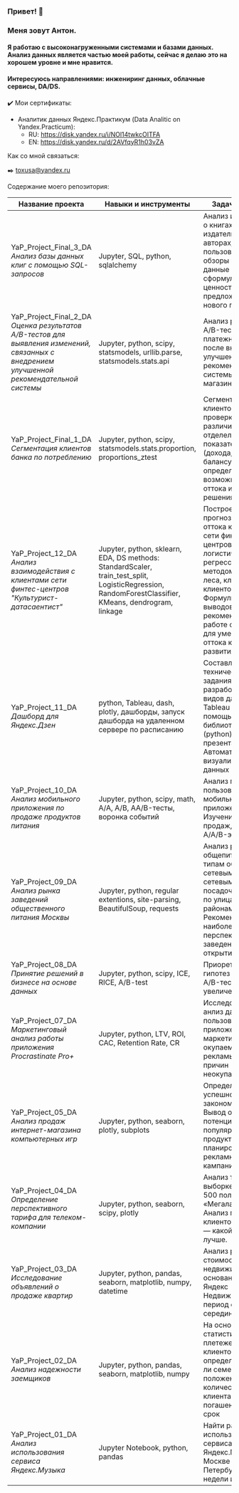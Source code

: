 ### Привет! 👋

<!--
**toxusa/toxusa** is a ✨ _special_ ✨ repository because its `README.md` (this file) appears on your GitHub profile.

Here are some ideas to get you started:

- 🔭 I’m currently working on ...
- 🌱 I’m currently learning ...
- 👯 I’m looking to collaborate on ...
- 🤔 I’m looking for help with ...
- 💬 Ask me about ...
- 📫 How to reach me: ...
- 😄 Pronouns: ...
- ⚡ Fun fact: ...
-->

### Меня зовут Антон.
#### Я работаю с высоконагруженными системами и базами данных. Анализ данных является частью моей работы, сейчас я делаю это на хорошем уровне и мне нравится.
#### Интересуюсь направлениями: инжениринг данных, облачные сервисы, DA/DS.

:heavy_check_mark: Мои сертификаты: <br>
- Аналитик данных Яндекс.Практикум (Data Analitic on Yandex.Practicum):
  - RU: https://disk.yandex.ru/i/NOl14twkcOITFA
  - EN: https://disk.yandex.ru/d/2AVfqyR1h03vZA

Как со мной связаться: 

<!--:phone: +7 -->

:black_nib: toxusa@yandex.ru

Содержание моего репозитория:

| Название проекта | Навыки и инструменты |  Задачи проекта | Ссылка |
| --- | --- | --- | --- |
| YaP_Project_Final_3_DA<br> *Анализ базы данных клиг с помощью SQL-запросов* | Jupyter, SQL, python, sqlalchemy | Анализ информации о книгах, издательствах, авторах, а также пользовательские обзоры книг. Эти данные помогут сформулировать ценностное предложение для нового продукта | https://github.com/toxusa/YaP_Project_Final_3_DA |
| YaP_Project_Final_2_DA<br> *Оценка результатов A/B-тестов для выявления изменений, связанных с внедрением улучшенной рекомендательной системы* | Jupyter, python, scipy, statsmodels, urllib.parse, statsmodels.stats.api | Анализ результатов A/B-теста и оценка платежной воронки после внедрения улучшенной рекомендательной системы интернет-магазина | https://github.com/toxusa/YaP_Project_Final_2_DA |
| YaP_Project_Final_1_DA<br> *Сегментация клиентов банка по потреблению* | Jupyter, python, scipy, statsmodels.stats.proportion, proportions_ztest | Сегментация клиентов банка и проверка гипотез о различии отделельных показателей (дохода, гендеру, балансу) для определения возможных причин оттока и путей решения | https://github.com/toxusa/YaP_Project_Final_1_DA |
| YaP_Project_12_DA<br> *Анализ взаимодействия с клиентами сети финтес-центров "Культурист-датасаентист"* | Jupyter, python, sklearn, EDA, DS methods: StandardScaler, train_test_split, LogisticRegression, RandomForestClassifier, KMeans, dendrogram, linkage | Построение модели прогнозирования оттока клиентов сети финтес-центров методом логистической регрессии и методом случайного леса, кластеризация клиентов. Формулировка выводов и базовых рекомендаций по работе с клиентами для уменьшения оттока клиентов и развития сети | https://github.com/toxusa/YaP_Project_12_DA |
| YaP_Project_11_DA<br> *Дашборд для Яндекс.Дзен* | python, Tableau, dash, plotly, дашборды, запуск дашборда на удаленном сервере по расписанию | Составление технического задания и разработка двух видов дашбордов (в Tableau и с помощью библиотеки dash (python), а также презентации. Автоматизация визуализации данных | https://github.com/toxusa/YaP_Project_11_DA |
| YaP_Project_10_DA<br> *Анализ мобильного приложения по продаже продуктов питания* | Jupyter, python, scipy, math, A/A, A/B, AA/B-тесты, воронка событий | Анализ поведения пользователей мобильного приложения. Изучение воронки продаж, результатов A/A/B-эксперимента | https://github.com/toxusa/YaP_Project_10_DA |
| YaP_Project_09_DA<br> *Анализ рынка заведений общественного питания Москвы* | Jupyter, python, regular extentions, site-parsing, BeautifulSoup, requests | Анализ рынка общепита Москвы по типам объектов, по сетевым/не сетевым, по посадочным местам, по улицам и районам города. Рекомендации по наиболее перспективным заведениям для открытия | https://github.com/toxusa/YaP_Project_09_DA |
| YaP_Project_08_DA<br> *Принятие решений в бизнесе на основе данных* | Jupyter, python, scipy, ICE, RICE, A/B-test | Приоретизация гипотез и анализ A/B-теста, анализ увеличения выручки |  https://github.com/toxusa/YaP_Project_08_DA |
| YaP_Project_07_DA<br> *Маркетинговый анализ работы приложения Procrastinate Pro+* | Jupyter, python, LTV, ROI, CAC, Retention Rate, CR | Исследовательский анлиз данных пользователей приложения, маркетинг, оценка окупаемости рекламы, анализ причин неокупаемости | https://github.com/toxusa/YaP_Project_07_DA |
| YaP_Project_05_DA<br> *Анализ продаж интернет-магазина компьютерных игр* | Jupyter, python, seaborn, plotly, subplots | Определение успешность игры закономерности. Вывод о потенциально популярных продуктах и планирование рекламных кампаний | https://github.com/toxusa/YaP_Project_05_DA |
| YaP_Project_04_DA<br> *Определение перспективного тарифа для телеком-компании* | Jupyter, python, seaborn, scipy, plotly | Анализ тарифов на выборке клиентов - 500 пользователей «Мегалайна». Анализ поведения клиентов и выводы — какой тариф лучше. | https://github.com/toxusa/YaP_Project_04_DA |
| YaP_Project_03_DA<br> *Исследование объявлений о продаже квартир* | Jupyter, python, pandas, seaborn, matplotlib, numpy, datetime | Анализ рыночной стоимости недвижимости на основании данных Яндекс Недвижимости за период с 2015 по середину 2019 года | https://github.com/toxusa/YaP_Project_03_DA |
| YaP_Project_02_DA<br> *Анализ надежности заемщиков* | Jupyter, python, pandas, seaborn, matplotlib, numpy | На основании статистики о плетежеспособности клиентов определить, влияет ли семейное положение и количество детей клиента на факт погашения кредита в срок | https://github.com/toxusa/YaP_Project_02_DA |
| YaP_Project_01_DA<br> *Анализ использования сервиса Яндекс.Музыка* | Jupyter Notebook, python, pandas | Найти различия при использовании сервиса Яндекс.Музыка в Москве и Санкт-Петербурге по дням недели и жанрам | https://github.com/toxusa/YaP_Project_01_DA | 
